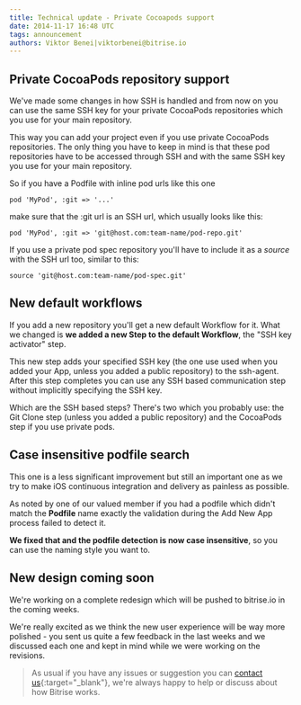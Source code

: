 ```yaml
---
title: Technical update - Private Cocoapods support
date: 2014-11-17 16:48 UTC
tags: announcement
authors: Viktor Benei|viktorbenei@bitrise.io
---
```


## Private CocoaPods repository support

We've made some changes in how SSH is handled and from now on
you can use the same SSH key for your private CocoaPods
repositories which you use for your main repository.

This way you can add your project even if you use private
CocoaPods repositories. The only thing you have to
keep in mind is that these pod repositories have to be accessed
through SSH and with the same SSH key you use for your main
repository.

So if you have a Podfile with inline pod urls like
this one

    pod 'MyPod', :git => '...'

make sure that the :git url is an SSH url, 
which usually looks like this:

    pod 'MyPod', :git => 'git@host.com:team-name/pod-repo.git'

If you use a private pod spec repository you'll have to
include it as a *source* with the SSH url too, similar to this:

    source 'git@host.com:team-name/pod-spec.git'


## New default workflows

If you add a new repository you'll get a new default Workflow
for it. What we changed is **we added a new Step to the
default Workflow**, the "SSH key activator" step.

This new step adds your specified SSH key (the one use
used when you added your App, unless you added a public repository)
to the ssh-agent. After this step
completes you can use any SSH based communication step
without implicitly specifying the SSH key.

Which are the SSH based steps? There's two which you
probably use: the Git Clone step (unless you added
a public repository) and the CocoaPods step if
you use private pods.


## Case insensitive podfile search

This one is a less significant improvement but still
an important one as we try to make iOS continuous
integration and delivery as painless as possible.

As noted by one of our valued member
if you had a podfile which didn't match the **Podfile**
name exactly the validation during the Add New App process
failed to detect it.

**We fixed that and the podfile detection is now case
insensitive**, so you can use the naming style you want to.


## New design coming soon

We're working on a complete redesign which will be
pushed to bitrise.io in the coming weeks.

We're really excited as we think the new user experience
will be way more polished - you sent us quite a few
feedback in the last weeks and we discussed each one
and kept in mind while we were working on the revisions.

> As usual if you have any issues or suggestion
> you can [contact us](http://www.bitrise.io/contact?utm_source=blog&utm_medium=blog&utm_campaign=bitrise){:target="_blank"},
> we're always happy to help
> or discuss about how Bitrise works.

